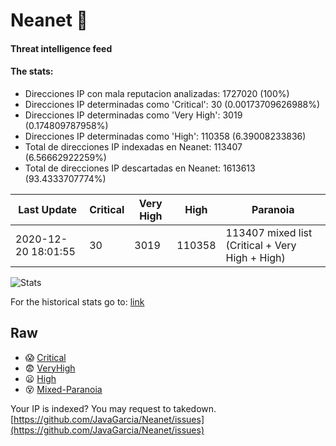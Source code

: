 # Neanet :hocho:
#### Threat intelligence feed
#### The stats:

- Direcciones IP con mala reputacion analizadas: 1727020 (100%)
- Direcciones IP determinadas como 'Critical':  30 (0.00173709626988%)
- Direcciones IP determinadas como 'Very High':  3019 (0.174809787958%)
- Direcciones IP determinadas como 'High':  110358 (6.39008233836)
- Total de direcciones IP indexadas en Neanet:  113407 (6.56662922259%)
- Total de direcciones IP descartadas en Neanet:  1613613 (93.4333707774%)

| Last Update | Critical | Very High | High | Paranoia |
| --- | --- | --- | --- | --- |
| 2020-12-20 18:01:55 | 30 | 3019 | 110358 | 113407 mixed list (Critical + Very High + High)|

![Stats](https://docs.google.com/spreadsheets/d/e/2PACX-1vSnaNMIXVabIpDJjufMlzH7poXnshF3mgd8Is1g9ytUEzVsP5my4Trn8f-xkoLLQ38xpL3HtmUexLo6/pubchart?oid=501124687&format=image)

For the historical stats go to: [link](/stats.csv)
## Raw
- :scream: [Critical](https://raw.githubusercontent.com/JavaGarcia/Neanet/master/blacklists/neanet_critical.txt)
- :fearful: [VeryHigh](https://raw.githubusercontent.com/JavaGarcia/Neanet/master/blacklists/neanet_veryHigh.txtt)
- :frowning: [High](https://raw.githubusercontent.com/JavaGarcia/Neanet/master/blacklists/neanet_high.txt)
- :dizzy_face: [Mixed-Paranoia](https://raw.githubusercontent.com/JavaGarcia/Neanet/master/blacklists/neanet_all.txt)


Your IP is indexed? You may request to takedown. [https://github.com/JavaGarcia/Neanet/issues](https://github.com/JavaGarcia/Neanet/issues)




































































































































































































































































































































































































































































































































































































































































































































































































































































































































































































































































































































































































































































































































































































































































































































































































































































































































































































































































































































































































































































































































































































































































































































































































































































































































































































































































































































































































































































































































































































































